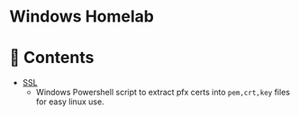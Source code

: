 # Windows Homelab

# :link: Contents


- [SSL](./ssl/)
  - Windows Powershell script to extract pfx certs into `pem,crt,key` files for easy linux use. 
